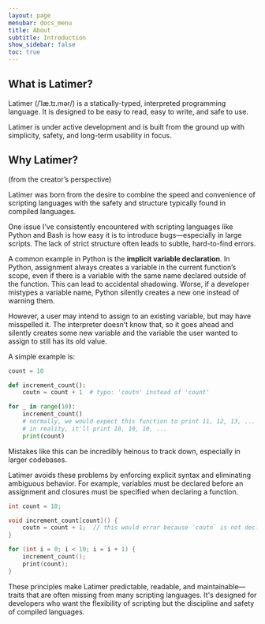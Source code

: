 ```yaml
---
layout: page
menubar: docs_menu
title: About
subtitle: Introduction
show_sidebar: false
toc: true
---
```


## What is Latimer?
Latimer (/ˈlæ.tɪ.mər/) is a statically-typed, interpreted programming language. It is designed to be easy to read, easy to write, and safe to use.

Latimer is under active development and is built from the ground up with simplicity, safety, and long-term usability in focus.

## Why Latimer?
(from the creator’s perspective)

Latimer was born from the desire to combine the speed and convenience of scripting languages with the safety and structure typically found in compiled languages.

One issue I’ve consistently encountered with scripting languages like Python and Bash is how easy it is to introduce bugs—especially in large scripts. The lack of strict structure often leads to subtle, hard-to-find errors.

A common example in Python is the **implicit variable declaration**. In Python, assignment always creates a variable in the current function’s scope, even if there is a variable with the same name declared outside of the function. This can lead to accidental shadowing. Worse, if a developer mistypes a variable name, Python silently creates a new one instead of warning them.

However, a user may intend to assign to an existing variable, but may have misspelled it. The interpreter doesn’t know that, so it goes ahead and silently creates some new variable and the variable the user wanted to assign to still has its old value. 

A simple example is:
```python
count = 10

def increment_count():
    coutn = count + 1  # typo: 'coutn' instead of 'count'

for _ in range(10):
    increment_count()
    # normally, we would expect this function to print 11, 12, 13, ...
    # in reality, it'll print 10, 10, 10, ...
    print(count)
```

Mistakes like this can be incredibly heinous to track down, especially in larger codebases.

Latimer avoids these problems by enforcing explicit syntax and eliminating ambiguous behavior. For example, variables must be declared before an assignment and closures must be specified when declaring a function. 

```cpp
int count = 10;

void increment_count[count]() {
    coutn = count + 1;  // this would error because `coutn` is not declared
}

for (int i = 0; i < 10; i = i + 1) {
    increment_count();
    print(count);
}
```

These principles make Latimer predictable, readable, and maintainable—traits that are often missing from many scripting languages. It's designed for developers who want the flexibility of scripting but the discipline and safety of compiled languages.
